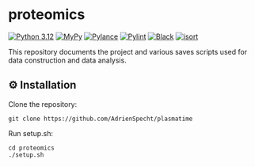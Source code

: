 # proteomics

[![Python 3.12](https://img.shields.io/badge/python-3.12-blue.svg)](https://www.python.org/downloads/release/python-312/)
[![MyPy](http://www.mypy-lang.org/static/mypy_badge.svg)](http://mypy-lang.org/)
[![Pylance](https://img.shields.io/badge/pylance-blue.svg)](https://marketplace.visualstudio.com/items?itemName=ms-python.vscode-pylance)
[![Pylint](https://img.shields.io/badge/code%20style-pylint-green.svg)](https://www.pylint.org/)
[![Black](https://img.shields.io/badge/code%20style-black-000000.svg)](https://github.com/psf/black)
[![isort](https://img.shields.io/badge/code%20style-isort-1a2b34.svg)](https://pycqa.github.io/isort/)

This repository documents the project and various saves scripts used for data construction and data analysis.

## ⚙️ Installation

Clone the repository:

```shell
git clone https://github.com/AdrienSpecht/plasmatime
```

Run setup.sh:

```shell
cd proteomics
./setup.sh
```

